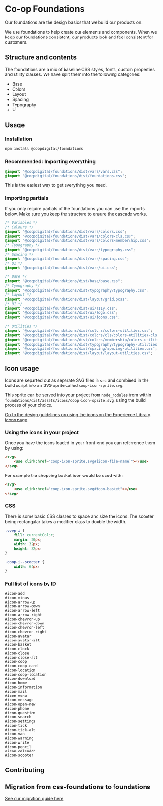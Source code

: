 # Co-op Foundations

Our foundations are the design basics that we build our products on.

We use foundations to help create our elements and components. When we keep our foundations consistent, our products look and feel consistent for customers.

## Structure and contents

The foundations are a mix of baseline CSS styles, fonts, custom properties and utility classes. We have split them into the following categories:

- Base
- Colors
- Layout
- Spacing
- Typography
- UI

## Usage

### Installation

```bash
npm install @coopdigital/foundations
```

### Recommended: Importing everything

```css
@import "@coopdigital/foundations/dist/vars/vars.css";
@import "@coopdigital/foundations/dist/foundations.css";
```

This is the easiest way to get everything you need.

### Importing partials

If you only require partials of the foundations you can use the imports below. Make sure you keep the structure to ensure the cascade works.

```css
/* Variables */
/* Colours */
@import "@coopdigital/foundations/dist/vars/colors.css";
@import "@coopdigital/foundations/dist/vars/colors-cls.css";
@import "@coopdigital/foundations/dist/vars/colors-membership.css";
/* Typography */
@import "@coopdigital/foundations/dist/vars/typography.css";
/* Spacing */
@import "@coopdigital/foundations/dist/vars/spacing.css";
/* UI */
@import "@coopdigital/foundations/dist/vars/ui.css";

/* Base */
@import "@coopdigital/foundations/dist/base/base.css";
/* Typography */
@import "@coopdigital/foundations/dist/typography/typography.css";
/* Layout */
@import "@coopdigital/foundations/dist/layout/grid.pcss";
/* UI */
@import "@coopdigital/foundations/dist/ui/a11y.css";
@import "@coopdigital/foundations/dist/ui/logo.css";
@import "@coopdigital/foundations/dist/ui/icons.css";

/* Utilities */
@import "@coopdigital/foundations/dist/colors/colors-utilities.css";
@import "@coopdigital/foundations/dist/colors/cls/colors-utilities-cls.css";
@import "@coopdigital/foundations/dist/colors/membership/colors-utilities-membership.css";
@import "@coopdigital/foundations/dist/typography/typography-utilities.css";
@import "@coopdigital/foundations/dist/spacing/spacing-utilities.css";
@import "@coopdigital/foundations/dist/layout/layout-utilities.css";
```

## Icon usage
Icons are separted out as separate SVG files in `src` and combined in the build script into an SVG sprite called `coop-icon-sprite.svg`.

This sprite can be served into your project from `node_nodules` from within `foundations/dist/assets/icons/coop-icon-sprite.svg`, using the build process of your choice.

[Go to the design guidelines on using the icons on the Experience Library icons page](https://www.coop.co.uk/experience-library/foundations/icon-set.html)

### Using the icons in your project
Once you have the icons loaded in your front-end you can referrence them by using:

```html
<svg>
    <use xlink:href="coop-icon-sprite.svg#[icon-file-name]"></use>
</svg>
```

For example the shopping basket icon would be used with:

```html
<svg>
    <use xlink:href="coop-icon-sprite.svg#icon-basket"></use>
</svg>
```

### CSS
There is some basic CSS classes to space and size the icons. The scooter being rectangular takes a modifier class to double the width.

``` CSS
.coop-i {
    fill: currentColor;
    margin: 20px;
    width: 32px;
    height: 32px;
}

.coop-i--scooter {
    width: 64px;
}
```

### Full list of icons by ID

```
#icon-add
#icon-minus
#icon-arrow-up
#icon-arrow-down
#icon-arrow-left
#icon-arrow-right
#icon-chevron-up
#icon-chevron-down
#icon-chevron-left
#icon-chevron-right
#icon-avatar
#icon-avatar-alt
#icon-basket
#icon-clock
#icon-close
#icon-close-alt
#icon-coop
#icon-coop-card
#icon-location
#icon-coop-location
#icon-download
#icon-home
#icon-information
#icon-mail
#icon-menu
#icon-message
#icon-open-new
#icon-phone
#icon-question
#icon-search
#icon-settings
#icon-tick
#icon-tick-alt
#icon-van
#icon-warning
#icon-write
#icon-pencil
#icon-calendar
#icon-scooter
```


## Contributing

## Migration from css-foundations to foundations

[See our migration guide here](./docs/migration.md)
